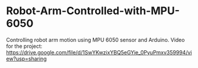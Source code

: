 # Robot-Arm-Controlled-with-MPU-6050
Controlling robot arm motion using MPU 6050 sensor and Arduino.
Video for the project: https://drive.google.com/file/d/1SwYKwzixYBQ5eGYie_0PyuPmxv359994/view?usp=sharing
